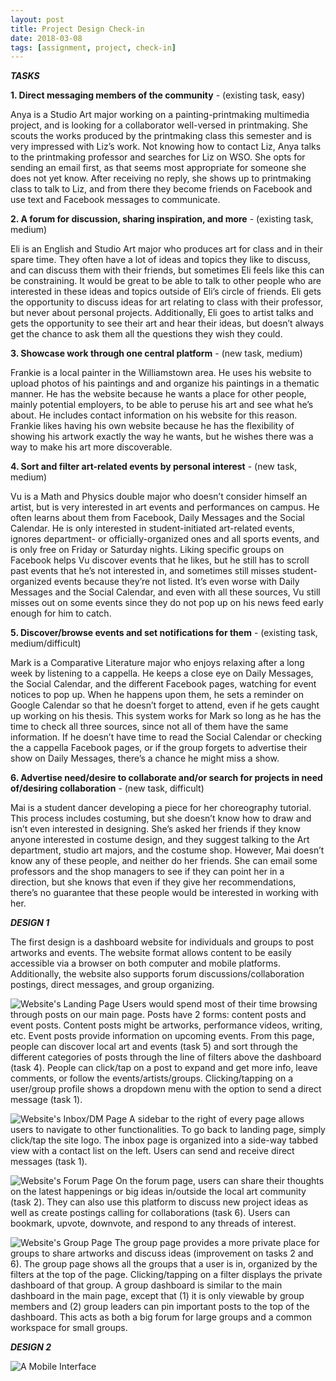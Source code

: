 ```yaml
---
layout: post
title: Project Design Check-in
date: 2018-03-08
tags: [assignment, project, check-in]
---
```

***TASKS***

**1. Direct messaging members of the community** - (existing task, easy)

Anya is a Studio Art major working on a painting-printmaking multimedia project, and is looking for a collaborator well-versed in printmaking.  She scouts the works produced by the printmaking class this semester and is very impressed with Liz’s work.  Not knowing how to contact Liz, Anya talks to the printmaking professor and searches for Liz on WSO.  She opts for sending an email first, as that seems most appropriate for someone she does not yet know.  After receiving no reply, she shows up to printmaking class to talk to Liz, and from there they become friends on Facebook and use text and Facebook messages to communicate.

**2. A forum for discussion, sharing inspiration, and more** - (existing task, medium)

Eli is an English and Studio Art major who produces art for class and in their spare time. They often have a lot of ideas and topics they like to discuss, and can discuss them with their friends, but sometimes Eli feels like this can be constraining.  It would be great to be able to talk to other people who are interested in these ideas and topics outside of Eli’s circle of friends.  Eli gets the opportunity to discuss ideas for art relating to class with their professor, but never about personal projects.  Additionally, Eli goes to artist talks and gets the opportunity to see their art and hear their ideas, but doesn’t always get the chance to ask them all the questions they wish they could.

**3. Showcase work through one central platform** - (new task, medium)

Frankie is a local painter in the Williamstown area.  He uses his website to upload photos of his paintings and and organize his paintings in a thematic manner.  He has the website because he wants a place for other people, mainly potential employers, to be able to peruse his art and see what he’s about.  He includes contact information on his website for this reason.  Frankie likes having his own website because he has the flexibility of showing his artwork exactly the way he wants, but he wishes there was a way to make his art more discoverable.

**4. Sort and filter art-related events by personal interest** - (new task, medium)

Vu is a Math and Physics double major who doesn’t consider himself an artist, but is very interested in art events and performances on campus. He often learns about them from Facebook, Daily Messages and the Social Calendar. He is only interested in student-initiated art-related events, ignores department- or officially-organized ones and all sports events, and is only free on Friday or Saturday nights.  Liking specific groups on Facebook helps Vu discover events that he likes, but he still has to scroll past events that he’s not interested in, and sometimes still misses student-organized events because they’re not listed.  It’s even worse with Daily Messages and the Social Calendar, and even with all these sources, Vu still misses out on some events since they do not pop up on his news feed early enough for him to catch.

**5. Discover/browse events and set notifications for them** - (existing task, medium/difficult)

Mark is a Comparative Literature major who enjoys relaxing after a long week by listening to a cappella.  He keeps a close eye on Daily Messages, the Social Calendar, and the different Facebook pages, watching for event notices to pop up.  When he happens upon them, he sets a reminder on Google Calendar so that he doesn’t forget to attend, even if he gets caught up working on his thesis.  This system works for Mark so long as he has the time to check all three sources, since not all of them have the same information.  If he doesn’t have time to read the Social Calendar or checking the a cappella Facebook pages, or if the group forgets to advertise their show on Daily Messages, there’s a chance he might miss a show.

**6. Advertise need/desire to collaborate and/or search for projects in need of/desiring collaboration** - (new task, difficult)

Mai is a student dancer developing a piece for her choreography tutorial.  This process includes costuming, but she doesn’t know how to draw and isn’t even interested in designing.  She’s asked her friends if they know anyone interested in costume design, and they suggest talking to the Art department, studio art majors, and the costume shop.  However, Mai doesn’t know any of these people, and neither do her friends.  She can email some professors and the shop managers to see if they can point her in a direction, but she knows that even if they give her recommendations, there’s no guarantee that these people would be interested in working with her.

***DESIGN 1***

The first design is a dashboard website for individuals and groups to post artworks and events. The website format allows content to be easily accessible via a browser on both computer and mobile platforms. Additionally, the website also supports forum discussions/collaboration postings, direct messages, and group organizing.

![Website's Landing Page](/img/Website-1.jpg)
Users would spend most of their time browsing through posts on our main page. Posts have 2 forms: content posts and event posts. Content posts might be artworks, performance videos, writing, etc. Event posts provide information on upcoming events. From this page, people can discover local art and events (task 5) and sort through the different categories of posts through the line of filters above the dashboard (task 4). People can click/tap on a post to expand and get more info, leave comments, or follow the events/artists/groups. Clicking/tapping on a user/group profile shows a dropdown menu with the option to send a direct message (task 1).

![Website's Inbox/DM Page](/img/Website-2.jpg)
A sidebar to the right of every page allows users to navigate to other functionalities. To go back to landing page, simply click/tap the site logo. The inbox page is organized into a side-way tabbed view with a contact list on the left. Users can send and receive direct messages (task 1).

![Website's Forum Page](/img/Website-3.jpg)
On the forum page, users can share their thoughts on the latest happenings or big ideas in/outside the local art community (task 2). They can also use this platform to discuss new project ideas as well as create postings calling for collaborations (task 6). Users can bookmark, upvote, downvote, and respond to any threads of interest.

![Website's Group Page](/img/Website-4.jpg)
The group page provides a more private place for groups to share artworks and discuss ideas (improvement on tasks 2 and 6). The group page shows all the groups that a user is in, organized by the filters at the top of the page. Clicking/tapping on a filter displays the private dashboard of that group. A group dashboard is similar to the main dashboard in the main page, except that (1) it is only viewable by group members and (2) group leaders can pin important posts to the top of the dashboard. This acts as both a big forum for large groups and a common workspace for small groups.

***DESIGN 2***

![A Mobile Interface](/img/Grace_Combo_Design.jpg)
